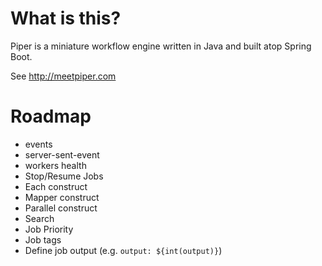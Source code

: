 # What is this?

Piper is a miniature workflow engine written in Java and built atop Spring Boot. 

See http://meetpiper.com

# Roadmap

- events
- server-sent-event
- workers health
- Stop/Resume Jobs
- Each construct
- Mapper construct
- Parallel construct
- Search
- Job Priority
- Job tags
- Define job output (e.g. `output: ${int(output)}`)
